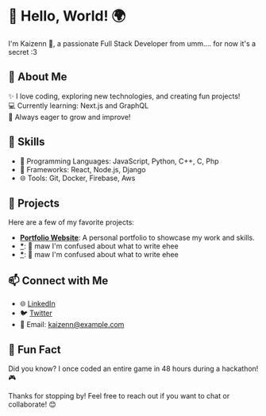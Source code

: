 # 🌟 Hello, World! 🌍

I'm Kaizenn 👋, a passionate Full Stack Developer from umm.... for now it's a secret :3

## 🚀 About Me

✨ I love coding, exploring new technologies, and creating fun projects!  
💻 Currently learning: Next.js and GraphQL  
🌱 Always eager to grow and improve!  

## 💼 Skills

- 🐍 Programming Languages: JavaScript, Python, C++, C, Php
- 🚀 Frameworks: React, Node.js, Django
- 🌐 Tools: Git, Docker, Firebase, Aws

## 🎨 Projects

Here are a few of my favorite projects:

- **[Portfolio Website](https://github.com/kaizenn-me/)**: A personal portfolio to showcase my work and skills.
- **[*](https://github.com/kaizenn-me/)**: 🐾 maw I'm confused about what to write ehee
- **[*](https://github.com/kaizenn-me/)**: 🐾 maw I'm confused about what to write ehee

## 📫 Connect with Me

- 🌐 [LinkedIn](https://www.linkedin.com/jp)
- 🐦 [Twitter](https://twitter.com/)
- 📧 Email: kaizenn@example.com

## 🥳 Fun Fact

Did you know? I once coded an entire game in 48 hours during a hackathon! 🎮

Thanks for stopping by! Feel free to reach out if you want to chat or collaborate! 😊
